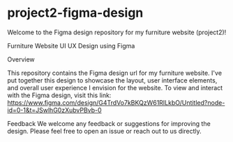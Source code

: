 # project2-figma-design
Welcome to the Figma design repository for my furniture website (project2)!


Furniture Website UI UX Design using Figma

Overview

This repository contains the Figma design url for my furniture website.
I've put together this design to showcase the layout, user interface elements,
and overall user experience I envision for the website.
To view and interact with the Figma design, visit this link:
https://www.figma.com/design/G4TrdVo7kBKQzW61RILkbO/Untitled?node-id=0-1&t=JSwlhG0zXubvPBvb-0

Feedback
We welcome any feedback or suggestions for improving the design.
Please feel free to open an issue or reach out to us directly.
